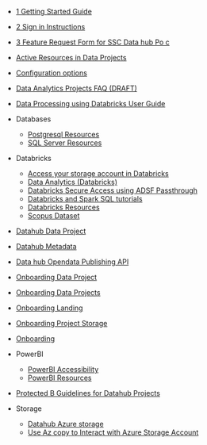 - [1 Getting Started Guide](/UserGuide/1---Getting-Started-Guide.md)
- [2 Sign in Instructions](/UserGuide/2---Sign-in-Instructions.md)
- [3 Feature Request Form for SSC Data hub Po c](/UserGuide/3---Feature-Request-Form-for-SSC-DataHub-PoC.md)
- [Active Resources in Data Projects](/UserGuide/Active-Resources-in-Data-Projects.md)
- [Configuration options](/UserGuide/Configuration-options.md)
- [Data Analytics Projects FAQ (DRAFT)](/UserGuide/Data-Analytics-Projects---FAQ-(DRAFT).md)
- [Data Processing using Databricks User Guide](/UserGuide/Data-Processing-using-Databricks---User-Guide.md)
- Databases

  - [Postgresql Resources](/UserGuide/Databases/Postgresql-Resources.md)
  - [SQL Server Resources](/UserGuide/Databases/SQL-Server-Resources.md)

- Databricks

  - [Access your storage account in Databricks](/UserGuide/Databricks/Access-your-storage-account-in-Databricks.md)
  - [Data Analytics (Databricks)](/UserGuide/Databricks/Data-Analytics-(Databricks).md)
  - [Databricks Secure Access using ADSF Passthrough](/UserGuide/Databricks/Databricks---Secure-Access-using-ADSF-Passthrough.md)
  - [Databricks and Spark SQL tutorials](/UserGuide/Databricks/Databricks-and-Spark-SQL-tutorials.md)
  - [Databricks Resources](/UserGuide/Databricks/Databricks-Resources.md)
  - [Scopus Dataset](/UserGuide/Databricks/Scopus-Dataset.md)

- [Datahub Data Project](/UserGuide/Datahub-Data-Project.md)
- [Datahub Metadata](/UserGuide/Datahub-Metadata.md)
- [Data hub Opendata Publishing API](/UserGuide/DataHub-Opendata-Publishing-API.md)
- [Onboarding Data Project](/UserGuide/Onboarding---Data-Project.md)
- [Onboarding Data Projects](/UserGuide/Onboarding---Data-Projects.md)
- [Onboarding Landing](/UserGuide/Onboarding---Landing.md)
- [Onboarding Project Storage](/UserGuide/Onboarding---Project-Storage.md)
- [Onboarding](/UserGuide/Onboarding.md)
- PowerBI

  - [PowerBI Accessibility](/UserGuide/PowerBI/PowerBI-Accessibility.md)
  - [PowerBI Resources](/UserGuide/PowerBI/PowerBI-Resources.md)

- [Protected B Guidelines for Datahub Projects](/UserGuide/Protected-B-Guidelines-for-Datahub-Projects.md)
- Storage

  - [Datahub Azure storage](/Storage/Datahub-AzureStorage.md)
  - [Use Az copy to Interact with Azure Storage Account](/Storage/Use-AzCopy-to-Interact-with-Azure-Storage-Account.md)


